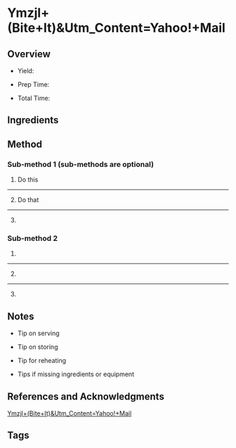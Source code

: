 # Ymzjl+(Bite+It)&Utm_Content=Yahoo!+Mail

## Overview

- Yield:

- Prep Time:

- Total Time:

## Ingredients



## Method

### Sub-method 1 (sub-methods are optional)

1. Do this
---
2. Do that
---
3.

### Sub-method 2

1.
---
2.
---
3.

## Notes

- Tip on serving

- Tip on storing

- Tip for reheating

- Tips if missing ingredients or equipment

## References and Acknowledgments

[Ymzjl+(Bite+It)&Utm_Content=Yahoo!+Mail](http://www.ohbiteit.com/2013/10/hot-fudge-brownie-bread.html?utm_source=feedburner&utm_medium=email&utm_campaign=Feed:+blogspot/yMZJL+(Bite+it)&utm_content=Yahoo!+Mail)

## Tags



